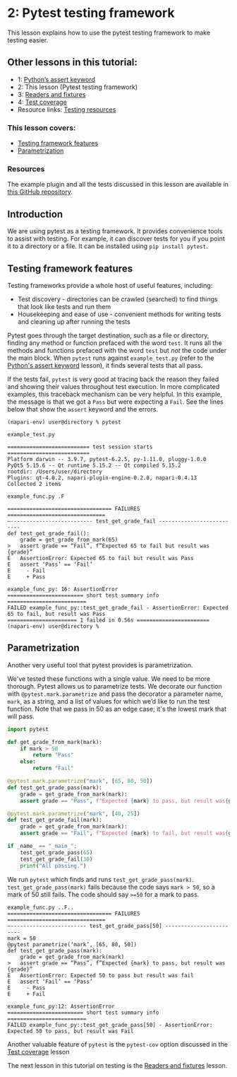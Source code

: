 # 2: Pytest testing framework  

This lesson explains how to use the pytest testing framework to make testing easier.

## Other lessons in this tutorial:   

* 1: [Python’s assert keyword](./1-pythons-assert-keyword.md) 
* 2: This lesson (Pytest testing framework)  
* 3: [Readers and fixtures](./3-readers-and-fixtures.md)  
* 4: [Test coverage](./4-test-coverage.md)  
* Resource links: [Testing resources](./testing-resources.md)  
  
### This lesson covers:  
* [Testing framework features](#testing-framework-features)  
* [Parametrization](#parametrization)  

### Resources  
The example plugin and all the tests discussed in this lesson are available in [this GitHub repository](https://github.com/DragaDoncila/plugin-tests).
  
## Introduction  
We are using pytest as a testing framework. It provides convenience tools to assist with testing. For example, it can discover tests for you if you point it to a directory or a file.  It can be installed using `pip install pytest`.

## Testing framework features  
Testing frameworks provide a whole host of useful features, including:  
* Test discovery - directories can be crawled (searched) to find things that look like tests and run them
* Housekeeping and ease of use - convenient methods for writing tests and cleaning up after running the tests  
  
Pytest goes through the target destination, such as a file or directory, finding any method or function prefaced with the word `test`. It runs all the methods and functions prefaced with the word `test` but _not_ the code under the main block. When `pytest` runs against `example_test.py` (refer to the [Python's assert keyword](./1-pythons-assert-keyword.md) lesson), it finds several tests that all pass.  

If the tests fail, `pytest` is very good at tracing back the reason they failed and showing their values throughout test execution. In more complicated examples, this traceback mechanism can be very helpful. In this example, the message is that we got a `Pass` but were expecting a `Fail`. See the lines below that show the `assert` keyword and the errors.  

```console
(napari-env) user@directory % pytest   

example_test.py  
    
========================== test session starts ==========================  
Platform darwin -- 3.9.7, pytest-6.2.5, py-1.11.0, pluggy-1.0.0  
PyQt5 5.15.6 -- Qt runtime 5.15.2 -- Qt compiled 5.15.2  
rootdir: /Users/user/directory  
Plugins: qt-4.0.2, napari-plugin-engine-0.2.0, napari-0.4.13  
Collected 2 items  

example_func.py .F  
    
================================= FAILURES ===============================  
—-------------------------- test_get_grade_fail --------------------------  
def test_get_grade_fail():  
    grade = get_grade_from_mark(65)  
>   assert grade == “Fail”, f”Expected 65 to fail but result was {grade}”  
E   AssertionError: Expected 65 to fail but result was Pass  
E   assert ‘Pass’ == ‘Fail’  
E     - Fail  
E     + Pass  
    
example_func_py: 16: AssertionError  
======================== short test summary info =========================  
FAILED example_func_py::test_get_grade_fail - AssertionError: Expected 65 to fail, but result was Pass  
====================== 1 failed in 0.56s =======================  
(napari-env) user@directory %   
```

## Parametrization  
Another very useful tool that pytest provides is parametrization.  
    
We've tested these functions with a single value. We need to be more thorough. Pytest allows us to parametrize tests. We decorate our function with `@pytest.mark.parametrize` and pass the decorator a parameter name, `mark`, as a string, and a list of values for which we’d like to run the test function. Note that we pass in 50 as an edge case; it's the lowest mark that will pass.  

```python
import pytest

def get_grade_from_mark(mark):
    if mark > 50
        return "Pass"
    else: 
        return "Fail"

@pytest.mark.parametrize("mark", [65, 80, 50])
def test_get_grade_pass(mark):
    grade = get_grade_from_mark(mark):
    assert grade == "Pass", f"Expected {mark} to pass, but result was{grade}"

@pytest.mark.parametrize("mark", [40, 25])
def test_get_grade_fail(mark):
    grade = get_grade_from_mark(mark):
    assert grade == "Fail", f"Expected {mark} to fail, but result was{grade}"

if _name_ == "_main_";
    test_get_grade_pass(65)
    test_get_grade_fail(30)
    print("All passing.")
```

We run `pytest` which finds and runs `test_get_grade_pass(mark)`. `test_get_grade_pass(mark)` fails because the code says `mark > 50`, so a mark of 50 still fails. The code should say `>=50` for a mark to pass.  
   
```console
example_func.py ..F..
================================= FAILURES ===============================  
—------------------------ test_get_grade_pass[50] ------------------------  
mark = 50  
@pytest parametrize(‘mark’, [65, 80, 50])  
def test_get_grade_pass(mark):  
    grade = get_grade_from_mark(mark)  
>   assert grade == “Pass”, f”Expected {mark} to pass, but result was {grade}”  
E   AssertionError: Expected 50 to pass but result was fail  
E   assert ‘Fail’ == ‘Pass’  
E     - Pass  
E     + Fail  

example_func_py:12: AssertionError  
======================== short test summary info =========================  
FAILED example_func_py::test_get_grade_pass[50] - AssertionError: Expected 50 to pass, but result was Fail   
```

Another valuable feature of `pytest` is the `pytest-cov` option discussed in the [Test coverage](./4-test-coverage.md) lesson  

The next lesson in this tutorial on testing is the [Readers and fixtures](./3-readers-and-fixtures.md) lesson. 
